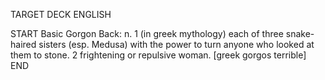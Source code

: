 TARGET DECK
ENGLISH

START
Basic
Gorgon
Back: n. 1 (in greek mythology) each of three snake-haired sisters (esp. Medusa) with the power to turn anyone who looked at them to stone. 2 frightening or repulsive woman. [greek gorgos terrible]
END
